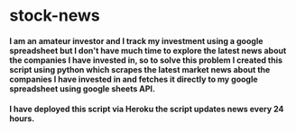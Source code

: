 # stock-news
#### I am an amateur investor and I track my investment using a google spreadsheet but I don't have much time to explore the latest news about the companies I have invested in,  so to solve this problem I created this script using python which scrapes the latest market news about the companies I have invested in and fetches it directly to my google spreadsheet using google sheets API.
#### I have deployed this script via Heroku the script updates news every 24 hours.

